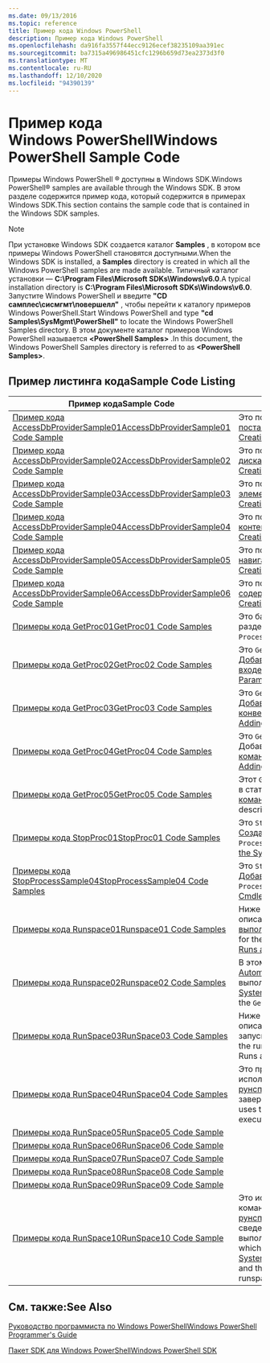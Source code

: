```yaml
---
ms.date: 09/13/2016
ms.topic: reference
title: Пример кода Windows PowerShell
description: Пример кода Windows PowerShell
ms.openlocfilehash: da916fa3557f44ecc9126ecef38235109aa391ec
ms.sourcegitcommit: ba7315a496986451cfc1296b659d73ea2373d3f0
ms.translationtype: MT
ms.contentlocale: ru-RU
ms.lasthandoff: 12/10/2020
ms.locfileid: "94390139"
---
```

# <a name="windows-powershell-sample-code"></a><span data-ttu-id="7679a-103">Пример кода Windows PowerShell</span><span class="sxs-lookup"><span data-stu-id="7679a-103">Windows PowerShell Sample Code</span></span>

<span data-ttu-id="7679a-104">Примеры Windows PowerShell &reg; доступны в Windows SDK.</span><span class="sxs-lookup"><span data-stu-id="7679a-104">Windows PowerShell&reg; samples are available through the Windows SDK.</span></span> <span data-ttu-id="7679a-105">В этом разделе содержится пример кода, который содержится в примерах Windows SDK.</span><span class="sxs-lookup"><span data-stu-id="7679a-105">This section contains the sample code that is contained in the Windows SDK samples.</span></span>

> [!NOTE]
> <span data-ttu-id="7679a-106">При установке Windows SDK создается каталог **Samples** , в котором все примеры Windows PowerShell становятся доступными.</span><span class="sxs-lookup"><span data-stu-id="7679a-106">When the Windows SDK is installed, a **Samples** directory is created in which all the Windows PowerShell samples are made available.</span></span> <span data-ttu-id="7679a-107">Типичный каталог установки — **C:\Program Files\Microsoft SDKs\Windows\v6.0**.</span><span class="sxs-lookup"><span data-stu-id="7679a-107">A typical installation directory is **C:\Program Files\Microsoft SDKs\Windows\v6.0**.</span></span> <span data-ttu-id="7679a-108">Запустите Windows PowerShell и введите **"CD самплес\сисмгмт\повершелл"** , чтобы перейти к каталогу примеров Windows PowerShell.</span><span class="sxs-lookup"><span data-stu-id="7679a-108">Start Windows PowerShell and type **"cd Samples\SysMgmt\PowerShell"** to locate the Windows PowerShell Samples directory.</span></span> <span data-ttu-id="7679a-109">В этом документе каталог примеров Windows PowerShell называется **\<PowerShell Samples>** .</span><span class="sxs-lookup"><span data-stu-id="7679a-109">In this document, the Windows PowerShell Samples directory is referred to as **\<PowerShell Samples>**.</span></span>

## <a name="sample-code-listing"></a><span data-ttu-id="7679a-110">Пример листинга кода</span><span class="sxs-lookup"><span data-stu-id="7679a-110">Sample Code Listing</span></span>

|                                    <span data-ttu-id="7679a-111">Пример кода</span><span class="sxs-lookup"><span data-stu-id="7679a-111">Sample Code</span></span>                                    |                                                                                                                                           <span data-ttu-id="7679a-112">Описание</span><span class="sxs-lookup"><span data-stu-id="7679a-112">Description</span></span>                                                                                                                                           |
| --------------------------------------------------------------------------------- | ----------------------------------------------------------------------------------------------------------------------------------------------------------------------------------------------------------------------------------------------------------------------------------------------- |
| [<span data-ttu-id="7679a-113">Пример кода AccessDbProviderSample01</span><span class="sxs-lookup"><span data-stu-id="7679a-113">AccessDbProviderSample01 Code Sample</span></span>](./accessdbprovidersample01-code-sample.md) | <span data-ttu-id="7679a-114">Это поставщик, описанный в статье [Создание базового поставщика Windows PowerShell](./creating-a-basic-windows-powershell-provider.md).</span><span class="sxs-lookup"><span data-stu-id="7679a-114">This is the provider described in [Creating a Basic Windows PowerShell Provider](./creating-a-basic-windows-powershell-provider.md).</span></span>                                                                                                                                                            |
| [<span data-ttu-id="7679a-115">Пример кода AccessDbProviderSample02</span><span class="sxs-lookup"><span data-stu-id="7679a-115">AccessDbProviderSample02 Code Sample</span></span>](./accessdbprovidersample02-code-sample.md) | <span data-ttu-id="7679a-116">Это поставщик, описанный в разделе [Создание поставщика диска Windows PowerShell](./creating-a-windows-powershell-drive-provider.md).</span><span class="sxs-lookup"><span data-stu-id="7679a-116">This is the provider described in [Creating a Windows PowerShell Drive Provider](./creating-a-windows-powershell-drive-provider.md).</span></span>                                                                                                                                                            |
| [<span data-ttu-id="7679a-117">Пример кода AccessDbProviderSample03</span><span class="sxs-lookup"><span data-stu-id="7679a-117">AccessDbProviderSample03 Code Sample</span></span>](./accessdbprovidersample03-code-sample.md) | <span data-ttu-id="7679a-118">Это поставщик, описанный в разделе [Создание поставщика элементов Windows PowerShell](./creating-a-windows-powershell-item-provider.md).</span><span class="sxs-lookup"><span data-stu-id="7679a-118">This is the provider described in [Creating a Windows PowerShell Item Provider](./creating-a-windows-powershell-item-provider.md).</span></span>                                                                                                                                                              |
| [<span data-ttu-id="7679a-119">Пример кода AccessDbProviderSample04</span><span class="sxs-lookup"><span data-stu-id="7679a-119">AccessDbProviderSample04 Code Sample</span></span>](./accessdbprovidersample04-code-sample.md) | <span data-ttu-id="7679a-120">Это поставщик, описанный в разделе [Создание поставщика контейнера Windows PowerShell](./creating-a-windows-powershell-container-provider.md).</span><span class="sxs-lookup"><span data-stu-id="7679a-120">This is the provider described in [Creating a Windows PowerShell Container Provider](./creating-a-windows-powershell-container-provider.md).</span></span>                                                                                                                                                    |
| [<span data-ttu-id="7679a-121">Пример кода AccessDbProviderSample05</span><span class="sxs-lookup"><span data-stu-id="7679a-121">AccessDbProviderSample05 Code Sample</span></span>](./accessdbprovidersample05-code-sample.md) | <span data-ttu-id="7679a-122">Это поставщик, описанный в разделе [Создание поставщика навигации Windows PowerShell](./creating-a-windows-powershell-navigation-provider.md).</span><span class="sxs-lookup"><span data-stu-id="7679a-122">This is the provider described in [Creating a Windows PowerShell Navigation Provider](./creating-a-windows-powershell-navigation-provider.md).</span></span>                                                                                                                                                  |
| [<span data-ttu-id="7679a-123">Пример кода AccessDbProviderSample06</span><span class="sxs-lookup"><span data-stu-id="7679a-123">AccessDbProviderSample06 Code Sample</span></span>](./accessdbprovidersample06-code-sample.md) | <span data-ttu-id="7679a-124">Это поставщик, описанный в разделе [Создание поставщика содержимого Windows PowerShell](./creating-a-windows-powershell-content-provider.md).</span><span class="sxs-lookup"><span data-stu-id="7679a-124">This is the provider described in [Creating a Windows PowerShell Content Provider](./creating-a-windows-powershell-content-provider.md).</span></span>                                                                                                                                                        |
| [<span data-ttu-id="7679a-125">Примеры кода GetProc01</span><span class="sxs-lookup"><span data-stu-id="7679a-125">GetProc01 Code Samples</span></span>](./getproc01-code-samples.md)                             | <span data-ttu-id="7679a-126">Это базовый `Get-Process` Пример командлета, описанный в разделе [Создание первого командлета](../cmdlet/creating-a-cmdlet-without-parameters.md).</span><span class="sxs-lookup"><span data-stu-id="7679a-126">This is the basic `Get-Process` cmdlet sample described in [Creating Your First Cmdlet](../cmdlet/creating-a-cmdlet-without-parameters.md).</span></span>                                                                                                                                                     |
| [<span data-ttu-id="7679a-127">Примеры кода GetProc02</span><span class="sxs-lookup"><span data-stu-id="7679a-127">GetProc02 Code Samples</span></span>](./getproc02-code-samples.md)                             | <span data-ttu-id="7679a-128">Это `Get-Process` Пример командлета, описанный в разделе [Добавление параметров, которые обрабатывают Command-Line входе](../cmdlet/adding-parameters-that-process-command-line-input.md).</span><span class="sxs-lookup"><span data-stu-id="7679a-128">This is the `Get-Process` cmdlet sample described in [Adding Parameters that Process Command-Line Input](../cmdlet/adding-parameters-that-process-command-line-input.md).</span></span>                                                                                                                       |
| [<span data-ttu-id="7679a-129">Примеры кода GetProc03</span><span class="sxs-lookup"><span data-stu-id="7679a-129">GetProc03 Code Samples</span></span>](./getproc03-code-samples.md)                             | <span data-ttu-id="7679a-130">Это `Get-Process` Пример командлета, описанный в разделе [Добавление параметров, обрабатывающих входные данные конвейера](../cmdlet/adding-parameters-that-process-pipeline-input.md).</span><span class="sxs-lookup"><span data-stu-id="7679a-130">This is the `Get-Process` cmdlet sample described in [Adding Parameters that Process Pipeline Input](../cmdlet/adding-parameters-that-process-pipeline-input.md).</span></span>                                                                                                                               |
| [<span data-ttu-id="7679a-131">Примеры кода GetProc04</span><span class="sxs-lookup"><span data-stu-id="7679a-131">GetProc04 Code Samples</span></span>](./getproc04-code-samples.md)                             | <span data-ttu-id="7679a-132">Это `Get-Process` Пример командлета, описанный в статье Добавление незавершенных [отчетов об ошибках в командлет](../cmdlet/adding-non-terminating-error-reporting-to-your-cmdlet.md).</span><span class="sxs-lookup"><span data-stu-id="7679a-132">This is the `Get-Process` cmdlet sample described in [Adding Nonterminating Error Reporting to Your Cmdlet](../cmdlet/adding-non-terminating-error-reporting-to-your-cmdlet.md).</span></span>                                                                                                                |
| [<span data-ttu-id="7679a-133">Примеры кода GetProc05</span><span class="sxs-lookup"><span data-stu-id="7679a-133">GetProc05 Code Samples</span></span>](./getproc05-code-samples.md)                             | <span data-ttu-id="7679a-134">Этот `Get-Process` командлет аналогичен командлету, описанному в статье Добавление незавершенных [отчетов об ошибках в командлет](../cmdlet/adding-non-terminating-error-reporting-to-your-cmdlet.md).</span><span class="sxs-lookup"><span data-stu-id="7679a-134">This `Get-Process` cmdlet is similar to the cmdlet described in [Adding Nonterminating Error Reporting to Your Cmdlet](../cmdlet/adding-non-terminating-error-reporting-to-your-cmdlet.md).</span></span>                                                                                                     |
| [<span data-ttu-id="7679a-135">Примеры кода StopProc01</span><span class="sxs-lookup"><span data-stu-id="7679a-135">StopProc01 Code Samples</span></span>](./stopproc01-code-samples.md)                           | <span data-ttu-id="7679a-136">Это `Stop-Process` Пример командлета, описанный в разделе [Создание командлета, изменяющего систему](../cmdlet/creating-a-cmdlet-that-modifies-the-system.md).</span><span class="sxs-lookup"><span data-stu-id="7679a-136">This is the `Stop-Process` cmdlet sample described in [Creating a Cmdlet That Modifies the System](../cmdlet/creating-a-cmdlet-that-modifies-the-system.md).</span></span>                                                                                                                                    |
| [<span data-ttu-id="7679a-137">Примеры кода StopProcessSample04</span><span class="sxs-lookup"><span data-stu-id="7679a-137">StopProcessSample04 Code Samples</span></span>](./stopprocesssample04-code-samples.md)         | <span data-ttu-id="7679a-138">Это `Stop-Process` Пример командлета, описанный в разделе [Добавление наборов параметров в командлет](../cmdlet/adding-parameter-sets-to-a-cmdlet.md).</span><span class="sxs-lookup"><span data-stu-id="7679a-138">This is the `Stop-Process` cmdlet sample described in [Adding Parameter Sets to a Cmdlet](../cmdlet/adding-parameter-sets-to-a-cmdlet.md).</span></span>                                                                                                                                                      |
| [<span data-ttu-id="7679a-139">Примеры кода Runspace01</span><span class="sxs-lookup"><span data-stu-id="7679a-139">Runspace01 Code Samples</span></span>](./runspace01-code-samples.md)                           | <span data-ttu-id="7679a-140">Ниже приведены примеры кода для пространства выполнения, описанного в разделе [Создание консольного приложения, выполняющего указанную команду](/dotnet/csharp/programming-guide/inside-a-program/hello-world-your-first-program).</span><span class="sxs-lookup"><span data-stu-id="7679a-140">These are the code samples for the runspace described in [Creating a Console Application That Runs a Specified Command](/dotnet/csharp/programming-guide/inside-a-program/hello-world-your-first-program).</span></span>                                                                                      |
| [<span data-ttu-id="7679a-141">Примеры кода Runspace02</span><span class="sxs-lookup"><span data-stu-id="7679a-141">Runspace02 Code Samples</span></span>](./runspace02-code-samples.md)                           | <span data-ttu-id="7679a-142">В этом примере используется класс [System. Management. Automation. рунспацеинвоке](/dotnet/api/System.Management.Automation.RunspaceInvoke) для `Get-Process` синхронного выполнения командлета.</span><span class="sxs-lookup"><span data-stu-id="7679a-142">This sample uses the [System.Management.Automation.Runspaceinvoke](/dotnet/api/System.Management.Automation.RunspaceInvoke) class to execute the `Get-Process` cmdlet synchronously.</span></span>                                                                                                            |
| [<span data-ttu-id="7679a-143">Примеры кода RunSpace03</span><span class="sxs-lookup"><span data-stu-id="7679a-143">RunSpace03 Code Samples</span></span>](./runspace03-code-samples.md)                           | <span data-ttu-id="7679a-144">Ниже приведены примеры кода для пространства выполнения, описанного в разделе "Создание консольного приложения, запускающего указанный скрипт".</span><span class="sxs-lookup"><span data-stu-id="7679a-144">These are the code samples for the runspace described in "Creating a Console Application That Runs a Specified Script".</span></span>                                                                                                                                                                         |
| [<span data-ttu-id="7679a-145">Примеры кода RunSpace04</span><span class="sxs-lookup"><span data-stu-id="7679a-145">RunSpace04 Code Samples</span></span>](./runspace04-code-samples.md)                           | <span data-ttu-id="7679a-146">Это пример кода для пространства выполнения, в котором используется класс [System. Management. Automation. рунспацеинвоке](/dotnet/api/System.Management.Automation.RunspaceInvoke) для выполнения скрипта, который создает завершающую ошибку.</span><span class="sxs-lookup"><span data-stu-id="7679a-146">This is a code sample for a runspace that uses the [System.Management.Automation.Runspaceinvoke](/dotnet/api/System.Management.Automation.RunspaceInvoke) class to execute a script that generates a terminating error.</span></span>                                                                         |
| [<span data-ttu-id="7679a-147">Примеры кода RunSpace05</span><span class="sxs-lookup"><span data-stu-id="7679a-147">RunSpace05 Code Sample</span></span>](./runspace05-code-sample.md)                             |                                                                                                            |
| [<span data-ttu-id="7679a-148">Примеры кода RunSpace06</span><span class="sxs-lookup"><span data-stu-id="7679a-148">RunSpace06 Code Sample</span></span>](./runspace06-code-sample.md)                             |                                                                                                     |
| [<span data-ttu-id="7679a-149">Примеры кода RunSpace07</span><span class="sxs-lookup"><span data-stu-id="7679a-149">RunSpace07 Code Sample</span></span>](./runspace07-code-sample.md)                             |                                                                                               |
| [<span data-ttu-id="7679a-150">Примеры кода RunSpace08</span><span class="sxs-lookup"><span data-stu-id="7679a-150">RunSpace08 Code Sample</span></span>](./runspace08-code-sample.md)                             |                                                                                              |
| [<span data-ttu-id="7679a-151">Примеры кода RunSpace09</span><span class="sxs-lookup"><span data-stu-id="7679a-151">RunSpace09 Code Sample</span></span>](./runspace09-code-sample.md)                             |                                                                                       |
| [<span data-ttu-id="7679a-152">Примеры кода RunSpace10</span><span class="sxs-lookup"><span data-stu-id="7679a-152">RunSpace10 Code Sample</span></span>](./runspace10-code-sample.md)                             | <span data-ttu-id="7679a-153">Это исходный код для образца Runspace10, который добавляет командлет в [System. Management. Automation. пространства. рунспацеконфигуратион](/dotnet/api/System.Management.Automation.Runspaces.RunspaceConfiguration) , а затем использует измененные сведения о конфигурации для создания пространства выполнения.</span><span class="sxs-lookup"><span data-stu-id="7679a-153">This is the source code for the Runspace10 sample, which adds a cmdlet to [System.Management.Automation.Runspaces.Runspaceconfiguration](/dotnet/api/System.Management.Automation.Runspaces.RunspaceConfiguration) and then uses the modified configuration information to create the runspace.</span></span> |

## <a name="see-also"></a><span data-ttu-id="7679a-154">См. также:</span><span class="sxs-lookup"><span data-stu-id="7679a-154">See Also</span></span>

[<span data-ttu-id="7679a-155">Руководство программиста по Windows PowerShell</span><span class="sxs-lookup"><span data-stu-id="7679a-155">Windows PowerShell Programmer's Guide</span></span>](./windows-powershell-programmer-s-guide.md)

[<span data-ttu-id="7679a-156">Пакет SDK для Windows PowerShell</span><span class="sxs-lookup"><span data-stu-id="7679a-156">Windows PowerShell SDK</span></span>](../windows-powershell-reference.md)
